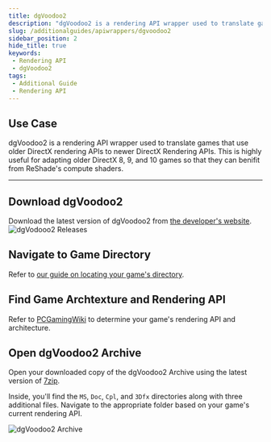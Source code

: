 ```yaml
---
title: dgVoodoo2
description: "dgVoodoo2 is a rendering API wrapper used to translate games that use older DirectX rendering APIs to newer DirectX Rendering APIs. This is highly useful for adapting older DirectX 8, 9, and 10 games so that they can benifit from ReShade's compute shaders."
slug: /additionalguides/apiwrappers/dgvoodoo2
sidebar_position: 2
hide_title: true
keywords: 
 - Rendering API
 - dgVoodoo2
tags:
 - Additional Guide
 - Rendering API
---
```


## Use Case
dgVoodoo2 is a rendering API wrapper used to translate games that use older DirectX rendering APIs to newer DirectX Rendering APIs. This is highly useful for adapting older DirectX 8, 9, and 10 games so that they can benifit from ReShade's compute shaders.

---

## Download dgVoodoo2
Download the latest version of dgVoodoo2 from [the developer's website](https://dege.freeweb.hu/dgVoodoo2/dgVoodoo2/#latest-stable-version).
![dgVodooo2 Releases](./images/dgvoodooreleases.webp)

## Navigate to Game Directory
Refer to [our guide on locating your game's directory](https://guides.martysmods.com/docs/additional-guides/finding-your-game-executable-and-directory/).

## Find Game Archtexture and Rendering API
Refer to [PCGamingWiki](https://pcgamingwiki.com/) to determine your game's rendering API and architecture.

## Open dgVoodoo2 Archive
Open your downloaded copy of the dgVoodoo2 Archive using the latest version of [7zip](https://www.7-zip.org/).

Inside, you'll find the `MS`, `Doc`, `Cpl`, and `3Dfx` directories along with three additional files. Navigate to the appropriate folder based on your game's  current rendering API.

![dgVoodoo2 Archive](./images/dgvoodooarchive.webp)